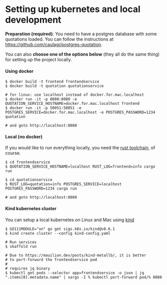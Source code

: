# Setting up kubernetes and local development

**Preparation (required)**: You need to have a postgres database with some quotations loaded.
You can follow the instructions at https://github.com/caulagi/postgres-quotation.

You can also **choose one of the options below** (they all do the same thing)
for setting up the project locally.


#### Using docker

```shell
$ docker build -t frontend frontendservice
$ docker build -t quotation quotationservice

# for linux: use localhost instead of docker.for.mac.localhost
$ docker run -it -p 8080:8080 -e QUOTATION_SERVICE_HOSTNAME=docker.for.mac.localhost frontend
$ docker run -it -p 50051:50051 -e POSTGRES_SERVICE=docker.for.mac.localhost -e POSTGRES_PASSWORD=1234 quotation

# and goto http://localhost:8080
```

#### Local (no docker)

If you would like to run everything locally, you need the
[rust toolchain](https://rustup.rs/), of course.

```shell
$ cd frontendservice
$ QUOTATION_SERVICE_HOSTNAME=localhost RUST_LOG=frontend=info cargo run

$ cd quotationservice
$ RUST_LOG=quotation=info POSTGRES_SERVICE=localhost POSTGRES_PASSWORD=1234 cargo run

# and goto http://localhost:8080
```

#### Kind kubernetes cluster

You can setup a local kubernetes on Linux and Mac using [kind][kind]

```shell
$ GO111MODULE="on" go get sigs.k8s.io/kind@v0.6.1
$ kind create cluster --config kind-config.yaml

# Run services
$ skaffold run

# Due to https://mauilion.dev/posts/kind-metallb/, it is better
# to port-forward the frontendservice pod
#
# requires jq binary
$ kubectl get pods --selector app=frontendservice -o json | jq  ".items[0].metadata.name" | xargs -I % kubectl port-forward pod/% 8080
```

[kind]: https://github.com/kubernetes-sigs/kind
